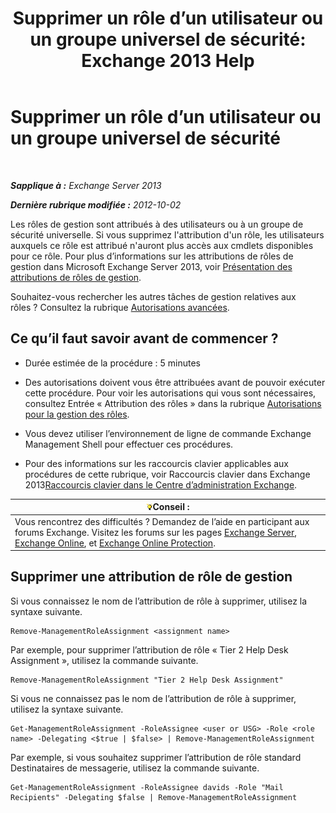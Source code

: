 ﻿---
title: 'Supprimer un rôle d’un utilisateur ou un groupe universel de sécurité: Exchange 2013 Help'
TOCTitle: Supprimer un rôle d’un utilisateur ou un groupe universel de sécurité
ms:assetid: df3510ef-e0c2-4d3c-81b0-7dc3e70c01a0
ms:mtpsurl: https://technet.microsoft.com/fr-fr/library/Dd351196(v=EXCHG.150)
ms:contentKeyID: 50479402
ms.date: 05/23/2018
mtps_version: v=EXCHG.150
ms.translationtype: MT
---

# Supprimer un rôle d’un utilisateur ou un groupe universel de sécurité

 

_**Sapplique à :** Exchange Server 2013_

_**Dernière rubrique modifiée :** 2012-10-02_

Les rôles de gestion sont attribués à des utilisateurs ou à un groupe de sécurité universelle. Si vous supprimez l'attribution d'un rôle, les utilisateurs auxquels ce rôle est attribué n'auront plus accès aux cmdlets disponibles pour ce rôle. Pour plus d’informations sur les attributions de rôles de gestion dans Microsoft Exchange Server 2013, voir [Présentation des attributions de rôles de gestion](understanding-management-role-assignments-exchange-2013-help.md).

Souhaitez-vous rechercher les autres tâches de gestion relatives aux rôles ? Consultez la rubrique [Autorisations avancées](advanced-permissions-exchange-2013-help.md).

## Ce qu’il faut savoir avant de commencer ?

  - Durée estimée de la procédure : 5 minutes

  - Des autorisations doivent vous être attribuées avant de pouvoir exécuter cette procédure. Pour voir les autorisations qui vous sont nécessaires, consultez Entrée « Attribution des rôles » dans la rubrique [Autorisations pour la gestion des rôles](role-management-permissions-exchange-2013-help.md).

  - Vous devez utiliser l’environnement de ligne de commande Exchange Management Shell pour effectuer ces procédures.

  - Pour des informations sur les raccourcis clavier applicables aux procédures de cette rubrique, voir Raccourcis clavier dans Exchange 2013[Raccourcis clavier dans le Centre d’administration Exchange](keyboard-shortcuts-in-the-exchange-admin-center-exchange-online-protection-help.md).

<table>
<thead>
<tr class="header">
<th><img src="images/Bb125224.tip(EXCHG.150).gif" title="Conseil" alt="Conseil" />Conseil :</th>
</tr>
</thead>
<tbody>
<tr class="odd">
<td>Vous rencontrez des difficultés ? Demandez de l’aide en participant aux forums Exchange. Visitez les forums sur les pages <a href="https://go.microsoft.com/fwlink/p/?linkid=60612">Exchange Server</a>, <a href="https://go.microsoft.com/fwlink/p/?linkid=267542">Exchange Online</a>, et <a href="https://go.microsoft.com/fwlink/p/?linkid=285351">Exchange Online Protection</a>.</td>
</tr>
</tbody>
</table>


## Supprimer une attribution de rôle de gestion

Si vous connaissez le nom de l’attribution de rôle à supprimer, utilisez la syntaxe suivante.

    Remove-ManagementRoleAssignment <assignment name>

Par exemple, pour supprimer l’attribution de rôle « Tier 2 Help Desk Assignment », utilisez la commande suivante.

    Remove-ManagementRoleAssignment "Tier 2 Help Desk Assignment"

Si vous ne connaissez pas le nom de l’attribution de rôle à supprimer, utilisez la syntaxe suivante.

    Get-ManagementRoleAssignment -RoleAssignee <user or USG> -Role <role name> -Delegating <$true | $false> | Remove-ManagementRoleAssignment 

Par exemple, si vous souhaitez supprimer l’attribution de rôle standard Destinataires de messagerie, utilisez la commande suivante.

    Get-ManagementRoleAssignment -RoleAssignee davids -Role "Mail Recipients" -Delegating $false | Remove-ManagementRoleAssignment

